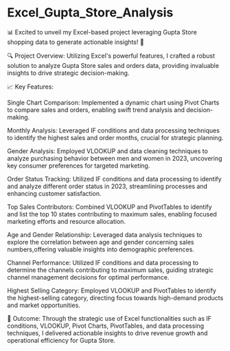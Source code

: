 # Excel_Gupta_Store_Analysis
📊 Excited to unveil my Excel-based project leveraging Gupta Store shopping data to generate actionable insights! 🚀
 
🔍 Project Overview: Utilizing Excel's powerful features, I crafted a robust solution to analyze Gupta Store sales and orders data, providing invaluable insights to drive strategic decision-making.
 
📈 Key Features:
 
Single Chart Comparison: Implemented a dynamic chart using Pivot Charts to compare sales and orders, enabling swift trend analysis and decision-making.

Monthly Analysis: Leveraged IF conditions and data processing techniques to identify the highest sales and order months, crucial for strategic planning.

Gender Analysis: Employed VLOOKUP and data cleaning techniques to analyze purchasing behavior between men and women in 2023, uncovering key consumer preferences for targeted marketing.

Order Status Tracking: Utilized IF conditions and data processing to identify and analyze different order status in 2023, streamlining processes and enhancing customer satisfaction.

Top Sales Contributors: Combined VLOOKUP and PivotTables to identify and list the top 10 states contributing to maximum sales, enabling focused marketing efforts and resource allocation.

Age and Gender Relationship: Leveraged data analysis techniques to explore the correlation between age and gender concerning sales numbers,offering valuable insights into demographic preferences.

Channel Performance: Utilized IF conditions and data processing to determine the channels contributing to maximum sales, guiding strategic channel management decisions for optimal performance.

Highest Selling Category: Employed VLOOKUP and PivotTables to identify the highest-selling category, directing focus towards high-demand products and market opportunities.
 
🔑 Outcome: Through the strategic use of Excel functionalities such as IF conditions, VLOOKUP, Pivot Charts, PivotTables, and data processing techniques, I delivered actionable insights to drive revenue growth and operational efficiency for Gupta Store.
